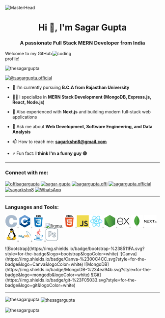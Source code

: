 ![MasterHead](https://user-images.githubusercontent.com/74038190/213910845-af37a709-8995-40d6-be59-724526e3c3d7.gif)

<h1 align="center">Hi 👋, I'm Sagar Gupta</h1>
<h3 align="center">A passionate Full Stack MERN Developer from India</h3>

<img align="right" alt="coding" width="350" src="https://i.pinimg.com/originals/f1/e7/34/f1e734f9cade86fe737a9aa404ad5677.gif" />

Welcome to my GitHub profile!

<p align="left"> <img src="https://komarev.com/ghpvc/?username=thesagargupta&label=Profile%20views&color=0e75b6&style=flat" alt="thesagargupta" /> </p>

<p align="left"> 
  <a href="https://instagram.com/sagargupta.official" target="blank">
    <img src="https://img.shields.io/twitter/follow/SagarGupta?logo=twitter&style=for-the-badge" alt="@sagargupta.official" />
  </a> 
</p>

- 🌱 I’m currently pursuing **B.C.A from Rajasthan University**

- 👨‍💻 I specialize in **MERN Stack Development (MongoDB, Express.js, React, Node.js)**

- 💼 Also experienced with **Next.js** and building modern full-stack web applications

- 💬 Ask me about **Web Development, Software Engineering, and Data Analysis**

- 📫 How to reach me: **sagarkshn8@gmail.com**

- ⚡ Fun fact: **I think I'm a funny guy 😄**

---

<h3 align="left">Connect with me:</h3>
<p align="left">
  <a href="https://twitter.com/offisagargupta" target="blank"><img align="center" src="https://raw.githubusercontent.com/rahuldkjain/github-profile-readme-generator/master/src/images/icons/Social/twitter.svg" alt="offisagargupta" height="30" width="40" /></a>
  <a href="https://www.linkedin.com/in/sagar-gupta-1b107a315" target="blank"><img align="center" src="https://raw.githubusercontent.com/rahuldkjain/github-profile-readme-generator/master/src/images/icons/Social/linked-in-alt.svg" alt="sagar-gupta" height="30" width="40" /></a>
  <a href="https://fb.com/sagargupta.offi" target="blank"><img align="center" src="https://raw.githubusercontent.com/rahuldkjain/github-profile-readme-generator/master/src/images/icons/Social/facebook.svg" alt="sagargupta.offi" height="30" width="40" /></a>
  <a href="https://instagram.com/sagargupta.official" target="blank"><img align="center" src="https://raw.githubusercontent.com/rahuldkjain/github-profile-readme-generator/master/src/images/icons/Social/instagram.svg" alt="sagargupta.official" height="30" width="40" /></a>
  <a href="https://www.hackerrank.com/sagarkshn8" target="blank"><img align="center" src="https://raw.githubusercontent.com/rahuldkjain/github-profile-readme-generator/master/src/images/icons/Social/hackerrank.svg" alt="sagarkshn8" height="30" width="40" /></a>
  <a href="https://wa.me/+918809197377" target="blank"><img align="center" src="https://raw.githubusercontent.com/rahuldkjain/github-profile-readme-generator/master/src/images/icons/Social/whatsapp.svg" alt="WhatsApp" height="30" width="40" /></a>
</p>

---

<h3 align="left">Languages and Tools:</h3>
<p align="left">
  <a href="https://www.cprogramming.com/" target="_blank" rel="noreferrer"> 
    <img src="https://raw.githubusercontent.com/devicons/devicon/master/icons/c/c-original.svg" alt="c" width="40" height="40"/> 
  </a> 
  <a href="https://www.w3schools.com/cpp/" target="_blank" rel="noreferrer"> 
    <img src="https://raw.githubusercontent.com/devicons/devicon/master/icons/cplusplus/cplusplus-original.svg" alt="cplusplus" width="40" height="40"/> 
  </a> 
  <a href="https://www.w3schools.com/css/" target="_blank" rel="noreferrer"> 
    <img src="https://raw.githubusercontent.com/devicons/devicon/master/icons/css3/css3-original-wordmark.svg" alt="css3" width="40" height="40"/> 
  </a> 
  <a href="https://www.figma.com/" target="_blank" rel="noreferrer"> 
    <img src="https://www.vectorlogo.zone/logos/figma/figma-icon.svg" alt="figma" width="40" height="40"/> 
  </a> 
  <a href="https://www.w3.org/html/" target="_blank" rel="noreferrer"> 
    <img src="https://raw.githubusercontent.com/devicons/devicon/master/icons/html5/html5-original-wordmark.svg" alt="html5" width="40" height="40"/> 
  </a> 
  <a href="https://developer.mozilla.org/en-US/docs/Web/JavaScript" target="_blank" rel="noreferrer"> 
    <img src="https://raw.githubusercontent.com/devicons/devicon/master/icons/javascript/javascript-original.svg" alt="javascript" width="40" height="40"/> 
  </a> 
  <a href="https://reactjs.org/" target="_blank" rel="noreferrer"> 
    <img src="https://raw.githubusercontent.com/devicons/devicon/master/icons/react/react-original.svg" alt="react" width="40" height="40"/> 
  </a> 
  <a href="https://nodejs.org/" target="_blank" rel="noreferrer"> 
    <img src="https://raw.githubusercontent.com/devicons/devicon/master/icons/nodejs/nodejs-original.svg" alt="nodejs" width="40" height="40"/> 
  </a> 
  <a href="https://expressjs.com/" target="_blank" rel="noreferrer"> 
    <img src="https://raw.githubusercontent.com/devicons/devicon/master/icons/express/express-original.svg" alt="express" width="40" height="40"/>
  </a> 
  <a href="https://www.mongodb.com/" target="_blank" rel="noreferrer"> 
    <img src="https://raw.githubusercontent.com/devicons/devicon/master/icons/mongodb/mongodb-original.svg" alt="mongodb" width="40" height="40"/>
  </a> 
  <a href="https://nextjs.org/" target="_blank" rel="noreferrer"> 
    <img src="https://raw.githubusercontent.com/devicons/devicon/master/icons/nextjs/nextjs-original-wordmark.svg" alt="nextjs" width="40" height="40"/>
  </a>
  <a href="https://www.linux.org/" target="_blank" rel="noreferrer"> 
    <img src="https://raw.githubusercontent.com/devicons/devicon/master/icons/linux/linux-original.svg" alt="linux" width="40" height="40"/> 
  </a> 
  <a href="https://www.mysql.com/" target="_blank" rel="noreferrer"> 
    <img src="https://raw.githubusercontent.com/devicons/devicon/master/icons/mysql/mysql-original-wordmark.svg" alt="mysql" width="40" height="40"/> 
  </a> 
  <a href="https://www.java.com" target="_blank" rel="noreferrer"> 
    <img src="https://raw.githubusercontent.com/devicons/devicon/master/icons/java/java-original.svg" alt="java" width="40" height="40"/> 
  </a> 
  <a href="https://www.photoshop.com/en" target="_blank" rel="noreferrer"> 
    <img src="https://raw.githubusercontent.com/devicons/devicon/master/icons/photoshop/photoshop-line.svg" alt="photoshop" width="40" height="40"/>
  </a> 
</p>

<p>
  ![Bootstrap](https://img.shields.io/badge/bootstrap-%238511FA.svg?style=for-the-badge&logo=bootstrap&logoColor=white)
  ![Canva](https://img.shields.io/badge/Canva-%2300C4CC.svg?style=for-the-badge&logo=Canva&logoColor=white)
  ![MongoDB](https://img.shields.io/badge/MongoDB-%234ea94b.svg?style=for-the-badge&logo=mongodb&logoColor=white)
  ![Git](https://img.shields.io/badge/git-%23F05033.svg?style=for-the-badge&logo=git&logoColor=white)
</p>

---

<p><img align="left" src="https://github-readme-stats.vercel.app/api/top-langs?username=thesagargupta&show_icons=true&locale=en&layout=compact" alt="thesagargupta" /></p>

<p>&nbsp;<img align="center" src="https://github-readme-stats.vercel.app/api?username=thesagargupta&show_icons=true&locale=en" alt="thesagargupta" /></p>

<p><img align="center" src="https://github-readme-streak-stats.herokuapp.com/?user=thesagargupta&" alt="thesagargupta" /></p>
